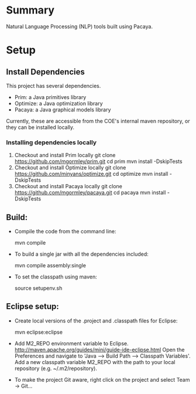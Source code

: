 # Summary

Natural Language Processing (NLP) tools built using Pacaya.

# Setup

## Install Dependencies

This project has several dependencies. 
* Prim: a Java primitives library
* Optimize: a Java optimization library
* Pacaya: a Java graphical models library

Currently, these are accessible from the COE's internal maven repository, or they 
can be installed locally. 

### Installing dependencies locally

1. Checkout and install Prim locally
	git clone https://github.com/mgormley/prim.git
	cd prim
	mvn install -DskipTests
2. Checkout and install Optimize locally
	git clone https://github.com/minyans/optimize.git
	cd optimize
	mvn install -DskipTests
3. Checkout and install Pacaya locally
	git clone https://github.com/mgormley/pacaya.git
	cd pacaya
	mvn install -DskipTests

## Build:

* Compile the code from the command line:

    mvn compile

* To build a single jar with all the dependencies included:

    mvn compile assembly:single

* To set the classpath using maven:
	
	source setupenv.sh

## Eclipse setup:

* Create local versions of the .project and .classpath files for Eclipse:

    mvn eclipse:eclipse

* Add M2_REPO environment variable to
  Eclipse. http://maven.apache.org/guides/mini/guide-ide-eclipse.html
  Open the Preferences and navigate to 'Java --> Build Path -->
  Classpath Variables'. Add a new classpath variable M2_REPO with the
  path to your local repository (e.g. ~/.m2/repository).

* To make the project Git aware, right click on the project and select Team -> Git... 

